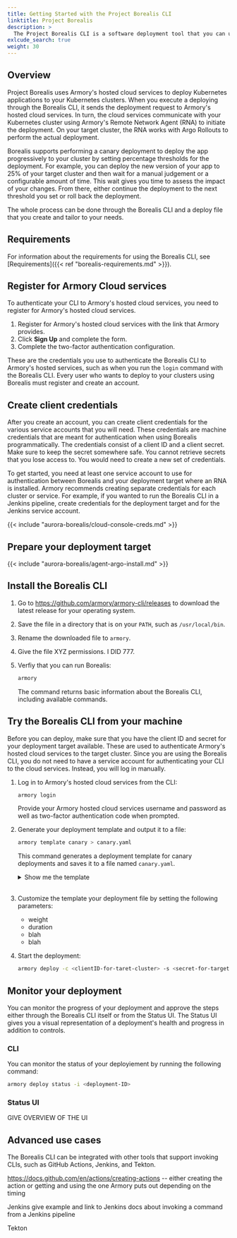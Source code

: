 ```yaml
---
title: Getting Started with the Project Borealis CLI
linktitle: Project Borealis
description: >
  The Project Borealis CLI is a software deployment tool that you can use to deploy Kubernetes applications.
exlcude_search: true
weight: 30
---
```


## Overview

Project Borealis uses Armory's hosted cloud services to deploy Kubernetes applications to your Kubernetes clusters. When you execute a deploying through the Borealis CLI, it sends the deployment request to Armory's hosted cloud services. In turn, the cloud services communicate with your Kubernetes cluster using Armory's Remote Network Agent (RNA) to initiate the deployment. On your target cluster, the RNA works with Argo Rollouts to perform the actual deployment.

Borealis supports performing a canary deployment to deploy the app progressively to your cluster by setting percentage thresholds for the deployment. For example, you can deploy the new version of your app to 25% of your target cluster and then wait for a manual judgement or a configurable amount of time. This wait gives you time to assess the impact of your changes. From there, either continue the deployment to the next threshold you set or roll back the deployment.

The whole process can be done through the Borealis CLI and a deploy file that you create and tailor to your needs.

## Requirements

For information about the requirements for using the Borealis CLI, see [Requirements]({{< ref "borealis-requirements.md" >}}). 

## Register for Armory Cloud services

To authenticate your CLI to Armory's hosted cloud services, you need to register for Armory's hosted cloud services.

1. Register for Armory's hosted cloud services with the link that Armory provides.
2. Click **Sign Up** and complete the form.
3. Complete the two-factor authentication configuration.

These are the credentials you use to authenticate the Borealis CLI to Armory's hosted services, such as when you run the `login` command with the Borealis CLI. Every user who wants to deploy to your clusters using Borealis must register and create an account.

## Create client credentials 

After you create an account, you can create client credentials for the various service accounts that you will need. These credentials are machine credentials that are meant for authentication when using Borealis programmatically. The credentials consist of a client ID and a client secret. Make sure to keep the secret somewhere safe. You cannot retrieve secrets that you lose access to. You would need to create a new set of credentials.

To get started, you need at least one service account to use for authentication between Borealis and your deployment target where an RNA is installed. Armory recommends creating separate credentials for each cluster or service. For example, if you wanted to run the Borealis CLI in a Jenkins pipeline, create credentials for the deployment target and for the Jenkins service account.

{{< include "aurora-borealis/cloud-console-creds.md" >}}

## Prepare your deployment target

{{< include "aurora-borealis/agent-argo-install.md" >}}

## Install the Borealis CLI

1. Go to https://github.com/armory/armory-cli/releases to download the latest release for your operating system.
2. Save the file in a directory that is on your `PATH`, such as `/usr/local/bin`.
3. Rename the downloaded file to `armory`.
4. Give the file XYZ permissions.
   I DID 777.
5. Verfiy that you can run Borealis:

   ```bash
   armory 
   ```

   The command returns basic information about the Borealis CLI, including available commands.

## Try the Borealis CLI from your machine

Before you can deploy, make sure that you have the client ID and secret for your deployment target available. These are used to authenticate Armory's hosted cloud services to the target cluster. Since you are using the Borealis CLI, you do not need to have a service account for authenticating your CLI to the cloud services. Instead, you will log in manually.

1. Log in to Armory's hosted cloud services from the CLI:
   
   ```bash
   armory login
   ```

   Provide your Armory hosted cloud services username and password as well as two-factor authentication code when prompted.
2. Generate your deployment template and output it to a file:
   
   ```bash
   armory template canary > canary.yaml
   ```

   This command generates a deployment template for canary deployments and saves it to a file named `canary.yaml`.
   <details><summary>Show me the template</summary>
   
   ```yaml
   SOME YAML HERE
   ```
   </details><br>

3. Customize the template your deployment file by setting the following parameters:
   - weight
   - duration
   - blah 
   - blah
4. Start the deployment:
   
   ```bash
   armory deploy -c <clientID-for-taret-cluster> -s <secret-for-target-cluster>  -f canary.yaml
   ```


## Monitor your deployment

You can monitor the progress of your deployment and approve the steps either through the Borealis CLI itself or from the Status UI. The Status UI gives you a visual representation of a deployment's health and progress in addition to controls.

### CLI 

You can monitor the status of your deployiement by running the following command:

```bash
armory deploy status -i <deployment-ID>
```

### Status UI

GIVE OVERVIEW OF THE UI

## Advanced use cases

The Borealis CLI can be integrated with other tools that support invoking CLIs, such as GitHub Actions, Jenkins, and Tekton. 

https://docs.github.com/en/actions/creating-actions -- either creating the action or getting and using the one Armory puts out depending on the timing

Jenkins give example and link to Jenkins docs about invoking a command from a Jenkins pipeline

Tekton
